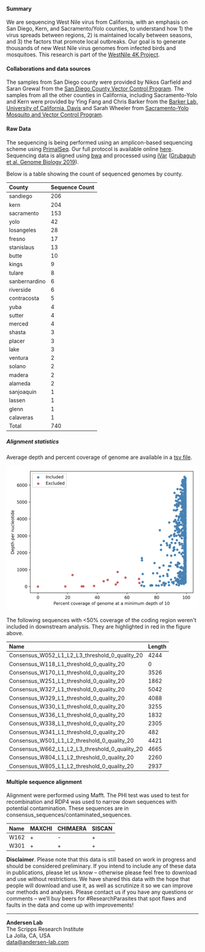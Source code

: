 #### Summary
We are sequencing West Nile virus from California, with an emphasis on San Diego, Kern, and Sacramento/Yolo counties, to understand how 1) the virus spreads between regions, 2) is maintained locally between seasons, and 3) the factors that promote local outbreaks. Our goal is to generate thousands of new West Nile virus genomes from infected birds and mosquitoes. This research is part of the [WestNile 4K Project](https://westnile4k.org/).

#### Collaborations and data sources

The samples from San Diego county were provided by Nikos Garfield and Saran Grewal from the [San Diego County Vector Control Program](https://www.sandiegocounty.gov/deh/pests/vector_disease.html). The samples from all the other counties in California, including Sacramento-Yolo and Kern were provided by Ying Fang and Chris Barker from the [Barker Lab, University of California, Davis](https://barkerlab.ucdavis.edu/) and Sarah Wheeler from [Sacramento-Yolo Mosquito and Vector Control Program](https://www.fightthebite.net/).


#### Raw Data

The sequencing is being performed using an amplicon-based sequencing scheme using [PrimalSeq](https://www.nature.com/articles/nprot.2017.066). Our full protocol is available online [here](https://docs.google.com/document/d/1PilT4w5jHO-ROsE8TL5WBGa0wSCdTHAsNl1LIOYiTgk/edit?usp=sharing). Sequencing data is aligned using [bwa](https://github.com/lh3/bwa) and processed using [iVar](https://github.com/andersen-lab/ivar) ([Grubaguh et al. Genome Biology 2019](https://genomebiology.biomedcentral.com/articles/10.1186/s13059-018-1618-7)).

Below is a table showing the count of sequenced  genomes by county.

| County          |   Sequence Count |
| :-------------- | :--------------- |
| sandiego      | 206 |
| kern          | 204 |
| sacramento    | 153 |
| yolo          |  42 |
| losangeles    |  28 |
| fresno        |  17 |
| stanislaus    |  13 |
| butte         |  10 |
| kings         |   9 |
| tulare        |   8 |
| sanbernardino |   6 |
| riverside     |   6 |
| contracosta   |   5 |
| yuba          |   4 |
| sutter        |   4 |
| merced        |   4 |
| shasta        |   3 |
| placer        |   3 |
| lake          |   3 |
| ventura       |   2 |
| solano        |   2 |
| madera        |   2 |
| alameda       |   2 |
| sanjoaquin    |   1 |
| lassen        |   1 |
| glenn         |   1 |
| calaveras     |   1 |
| Total         | 740 |

##### Alignment statistics

Average depth and percent coverage of genome are available in a [tsv file](https://github.com/andersen-lab/west-nile-genomics-california/blob/master/metadata/alignment_statistics.tsv).

![Alignment statistics](https://raw.githubusercontent.com/andersen-lab/west-nile/master/plots/alignment_stats.png)

The following sequences with <50% coverage of the coding region weren't included in downstream analysis. They are highlighted in red in the figure above.

| Name                                           | Length |
|:-- | :-- |
| Consensus_W052_L1_L2_L3_threshold_0_quality_20 |   4244 |
| Consensus_W118_L1_threshold_0_quality_20       |      0 |
| Consensus_W170_L1_threshold_0_quality_20       |   3526 |
| Consensus_W251_L1_threshold_0_quality_20       |   1862 |
| Consensus_W327_L1_threshold_0_quality_20       |   5042 |
| Consensus_W329_L1_threshold_0_quality_20       |   4088 |
| Consensus_W330_L1_threshold_0_quality_20       |   3255 |
| Consensus_W336_L1_threshold_0_quality_20       |   1832 |
| Consensus_W338_L1_threshold_0_quality_20       |   2305 |
| Consensus_W341_L1_threshold_0_quality_20       |    482 |
| Consensus_W501_L1_L2_threshold_0_quality_20    |   4421 |
| Consensus_W662_L1_L2_L3_threshold_0_quality_20 |   4665 |
| Consensus_W804_L1_L2_threshold_0_quality_20    |   2260 |
| Consensus_W805_L1_L2_threshold_0_quality_20    |   2937 |

#### Multiple sequence alignment

Alignment were performed using Mafft. The PHI test was used to test for recombination and RDP4 was used to narrow down sequences with potential contamination. These sequences are in consensus_sequences/contaminated\_sequences.

| Name | MAXCHI | CHIMAERA | SISCAN |
|:-- |:-- |:-- |:--|
| W162 | +      | -        | +      |
| W301 | +      | +        | +      |

**Disclaimer**. Please note that this data is still based on work in progress and should be considered preliminary. If you intend to include any of these data in publications, please let us know – otherwise please feel free to download and use without restrictions. We have shared this data with the hope that people will download and use it, as well as scrutinize it so we can improve our methods and analyses. Please contact us if you have any questions or comments – we’ll buy beers for #ResearchParasites that spot flaws and faults in the data and come up with improvements!

---
**Andersen Lab**  
The Scripps Research Institute  
La Jolla, CA, USA  
[data@andersen-lab.com](mailto:data@andersen-lab.com)
